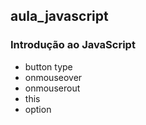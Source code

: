## aula_javascript
### Introdução ao JavaScript
- button type
- onmouseover
- onmouserout
- this
- option
  
